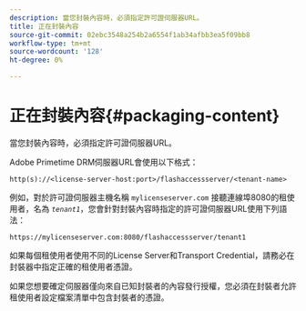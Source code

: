 ```yaml
---
description: 當您封裝內容時，必須指定許可證伺服器URL。
title: 正在封裝內容
source-git-commit: 02ebc3548a254b2a6554f1ab34afbb3ea5f09bb8
workflow-type: tm+mt
source-wordcount: '128'
ht-degree: 0%

---
```


# 正在封裝內容{#packaging-content}

當您封裝內容時，必須指定許可證伺服器URL。

Adobe Primetime DRM伺服器URL會使用以下格式：

```
http(s)://<license-server-host:port>/flashaccessserver/<tenant-name>
```

例如，對於許可證伺服器主機名稱 `mylicenseserver.com` 接聽連線埠8080的租使用者，名為 *`tenant1`*，您會針對封裝內容時指定的許可證伺服器URL使用下列語法：

```
https://mylicenseserver.com:8080/flashaccessserver/tenant1
```

如果每個租使用者使用不同的License Server和Transport Credential，請務必在封裝器中指定正確的租使用者憑證。

如果您想要確定伺服器僅向來自已知封裝者的內容發行授權，您必須在封裝者允許租使用者設定檔案清單中包含封裝者的憑證。
